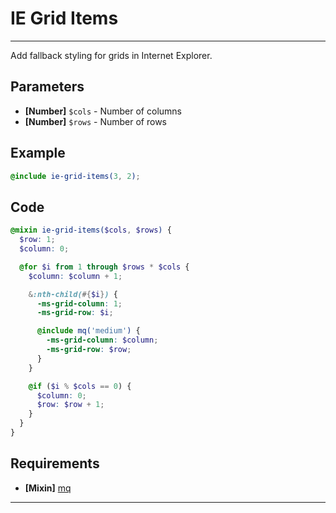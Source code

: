 # IE Grid Items

---

Add fallback styling for grids in Internet Explorer.

## Parameters

- **[Number]** `$cols` - Number of columns
- **[Number]** `$rows` - Number of rows

## Example

```scss
@include ie-grid-items(3, 2);
```

## Code

```scss
@mixin ie-grid-items($cols, $rows) {
  $row: 1;
  $column: 0;

  @for $i from 1 through $rows * $cols {
    $column: $column + 1;

    &:nth-child(#{$i}) {
      -ms-grid-column: 1;
      -ms-grid-row: $i;

      @include mq('medium') {
        -ms-grid-column: $column;
        -ms-grid-row: $row;
      }
    }

    @if ($i % $cols == 0) {
      $column: 0;
      $row: $row + 1;
    }
  }
}
```

## Requirements

- **[Mixin]** [mq](mixins/mq.md)

---
